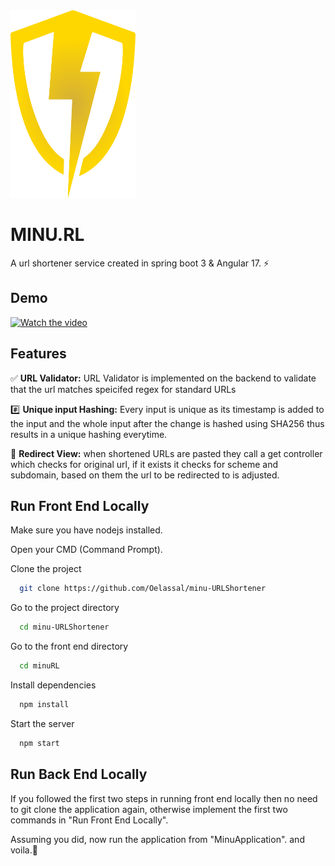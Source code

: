 
<img src="minuRL/src/assets/Minurl_logo.png" width="200" height="300"/>


# MINU.RL 

A url shortener service created in spring boot 3 & Angular 17. ⚡



## Demo

[![Watch the video](https://static1.makeuseofimages.com/wordpress/wp-content/uploads/2022/01/url-shortener.jpg)](https://youtu.be/yO0q7JM-2Tc)




## Features

✅ **URL Validator:** URL Validator is implemented on the backend to validate that the url matches speicifed regex for standard URLs 

#️⃣ **Unique input Hashing:** Every input is unique as its timestamp is added to the input and the whole input after the change is hashed using SHA256 thus results in a unique hashing everytime.

🔗 **Redirect View:** when shortened URLs are pasted they call a get controller which checks for original url, if it exists it checks for scheme and subdomain, based on them the url to be redirected to is adjusted.


## Run Front End Locally

Make sure you have nodejs installed.

Open your CMD (Command Prompt).

Clone the project

```bash
  git clone https://github.com/Oelassal/minu-URLShortener
```

Go to the project directory

```bash
  cd minu-URLShortener
```

Go to the front end directory

```bash
  cd minuRL
```


Install dependencies

```bash
  npm install
```

Start the server

```bash
  npm start
```


## Run Back End Locally

If you followed the first two steps in running front end locally then no need to git clone the application again, otherwise implement the first two commands in "Run Front End Locally".

Assuming you did, now run the application from "MinuApplication". and voila.🎉

    

